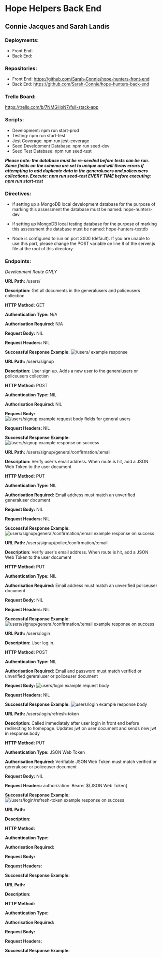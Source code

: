 # Hope Helpers Back End

## Connie Jacques and Sarah Landis

### Deployments:

- Front End:
- Back End:

### Repositories: 

- Front End: https://github.com/Sarah-Connie/hope-hunters-front-end
- Back End: https://github.com/Sarah-Connie/hope-hunters-back-end

### Trello Board:

https://trello.com/b/7NMGHoN7/full-stack-app

### Scripts: 

- Development: npm run start-prod
- Testing: npm run start-test
- Jest Coverage: npm run jest-coverage
- Seed Development Database: npm run seed-dev
- Seed Test Database: npm run seed-test 

***Please note: the database must be re-seeded before tests can be run. Some fields on the schema are set to unique and will throw errors if attempting to add duplicate data in the generalusers and policeusers collections. Execute: npm run seed-test EVERY TIME before executing: npm run start-test***

### Directives: 

- If setting up a MongoDB local development database for the purpose of marking this assessment the database must be named: hope-hunters-dev
- If setting up MongoDB local testing database for the purpose of marking this assessment the database must be named: hope-hunters-testdb

- Node is configured to run on port 3000 (default). If you are unable to use this port, please change the POST variable on line 8 of the server.js file at the root of this directory. 

### Endpoints:

*Development Route ONLY*

**URL Path:** /users/

**Description:** Get all documents in the generalusers and policeusers collection


**HTTP Method:** GET

**Authentication Type:** N/A

**Authorisation Required:** N/A

**Request Body:** NIL

**Request Headers:** NIL

**Successful Response Example:**
![/users/ example response]('./assets/route_examples/get_all_users.png')


**URL Path:** /users/signup

**Description:** User sign up. Adds a new user to the generalusers or policeusers collection

**HTTP Method:** POST

**Authentication Type:** NIL

**Authorisation Required:** NIL

**Request Body:** 
![/users/signup example request body fields for general users]('./assets/route_examples/user_signup_request.png)

**Request Headers:** NIL

**Successful Response Example:**
![/users/signup example response on success]('./assets/route_examples/users_signup_response.png)


**URL Path:** /users/signup/general/confirmation/:email

**Description:** Verify user's email address. When route is hit, add a JSON Web Token to the user document

**HTTP Method:** PUT

**Authentication Type:** NIL

**Authorisation Required:** Email address must match an unverified generaluser document 

**Request Body:** NIL

**Request Headers:** NIL

**Successful Response Example:**
![users/signup/general/confirmation/:email example response on success]('./assets/route_examples/user_confirmation_response.png')


**URL Path:** /users/signup/police/confirmation/:email

**Description:** Verify user's email address. When route is hit, add a JSON Web Token to the user document

**HTTP Method:** PUT

**Authentication Type:** NIL

**Authorisation Required:** Email address must match an unverified policeuser document 

**Request Body:** NIL

**Request Headers:** NIL

**Successful Response Example:**
![users/signup/general/confirmation/:email example response on success]('./assets/route_examples/user_confirmation_response.png')


**URL Path:** /users/login

**Description:** User log in. 

**HTTP Method:** POST

**Authentication Type:** NIL

**Authorisation Required:** Email and password must match verified or unverified gereraluser or policeuser document 

**Request Body:**
![users/login example request body]('./assets/route_examples/user_login_request.png')

**Request Headers:** NIL

**Successful Response Example:**
![users/login example response body]('./assets/route_examples/user_login_response.png')


**URL Path:** /users/login/refresh-token

**Description:** Called immediately after user login in front end before redirecting to homepage. Updates jwt on user document and sends new jwt in response.body

**HTTP Method:** PUT

**Authentication Type:** JSON Web Token

**Authorisation Required:** Verifiable JSON Web Token must match verified or gereraluser or policeuser document

**Request Body:** NIL

**Request Headers:** authorization: Bearer ${JSON Web Token}

**Successful Response Example:**
![/users/login/refresh-token example response on success]('./assets/route_examples/refresh_JWT.png')


**URL Path:**

**Description:**

**HTTP Method:**

**Authentication Type:**

**Authorisation Required:**

**Request Body:**

**Request Headers:**

**Successful Response Example:**


**URL Path:**

**Description:**

**HTTP Method:**

**Authentication Type:**

**Authorisation Required:**

**Request Body:**

**Request Headers:**

**Successful Response Example:**
